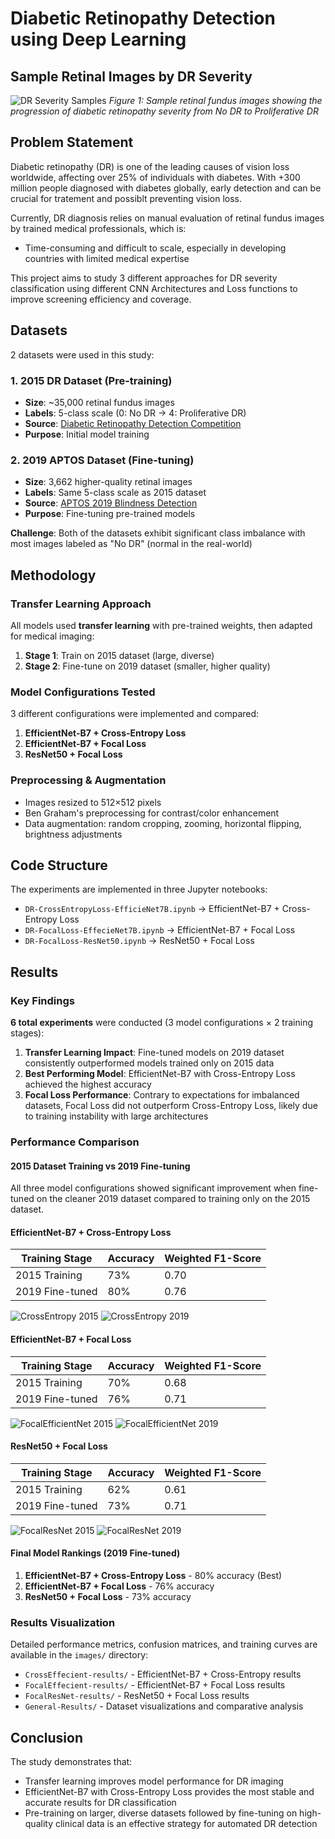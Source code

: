 # Diabetic Retinopathy Detection using Deep Learning

## Sample Retinal Images by DR Severity
![DR Severity Samples](images/General-Results/Data-sample2015.png)
*Figure 1: Sample retinal fundus images showing the progression of diabetic retinopathy severity from No DR to Proliferative DR*

## Problem Statement

Diabetic retinopathy (DR) is one of the leading causes of vision loss worldwide, affecting over 25% of individuals with diabetes. With +300 million people diagnosed with diabetes globally, early detection and can be crucial for tratement and possiblt preventing vision loss.

Currently, DR diagnosis relies on manual evaluation of retinal fundus images by trained medical professionals, which is:
- Time-consuming and difficult to scale, especially in developing countries with limited medical expertise

This project aims to study 3 different approaches for DR severity classification using different CNN Architectures and Loss functions to improve screening efficiency and coverage.

## Datasets

2 datasets were used in this study:

### 1. 2015 DR Dataset (Pre-training)
- **Size**: ~35,000 retinal fundus images
- **Labels**: 5-class scale (0: No DR → 4: Proliferative DR)
- **Source**: [Diabetic Retinopathy Detection Competition](https://www.kaggle.com/datasets/tanlikesmath/diabetic-retinopathy-resized)
- **Purpose**: Initial model training

### 2. 2019 APTOS Dataset (Fine-tuning)
- **Size**: 3,662 higher-quality retinal images  
- **Labels**: Same 5-class scale as 2015 dataset
- **Source**: [APTOS 2019 Blindness Detection](https://www.kaggle.com/c/aptos2019-blindness-detection/data)
- **Purpose**: Fine-tuning pre-trained models

**Challenge**: Both of the datasets exhibit significant class imbalance with most images labeled as "No DR" (normal in the real-world)

## Methodology

### Transfer Learning Approach
All models used **transfer learning** with pre-trained weights, then adapted for medical imaging:

1. **Stage 1**: Train on 2015 dataset (large, diverse)
2. **Stage 2**: Fine-tune on 2019 dataset (smaller, higher quality)

### Model Configurations Tested
3 different configurations were implemented and compared:

1. **EfficientNet-B7 + Cross-Entropy Loss**
2. **EfficientNet-B7 + Focal Loss** 
3. **ResNet50 + Focal Loss**

### Preprocessing & Augmentation
- Images resized to 512×512 pixels
- Ben Graham's preprocessing for contrast/color enhancement
- Data augmentation: random cropping, zooming, horizontal flipping, brightness adjustments

## Code Structure

The experiments are implemented in three Jupyter notebooks:

- `DR-CrossEntropyLoss-EfficieNet7B.ipynb` → EfficientNet-B7 + Cross-Entropy Loss
- `DR-FocalLoss-EffecieNet7B.ipynb` → EfficientNet-B7 + Focal Loss  
- `DR-FocalLoss-ResNet50.ipynb` → ResNet50 + Focal Loss

## Results

### Key Findings

**6 total experiments** were conducted (3 model configurations × 2 training stages):

1. **Transfer Learning Impact**: Fine-tuned models on 2019 dataset consistently outperformed models trained only on 2015 data
2. **Best Performing Model**: EfficientNet-B7 with Cross-Entropy Loss achieved the highest accuracy
3. **Focal Loss Performance**: Contrary to expectations for imbalanced datasets, Focal Loss did not outperform Cross-Entropy Loss, likely due to training instability with large architectures

### Performance Comparison

#### 2015 Dataset Training vs 2019 Fine-tuning
All three model configurations showed significant improvement when fine-tuned on the cleaner 2019 dataset compared to training only on the 2015 dataset.

#### EfficientNet-B7 + Cross-Entropy Loss
| Training Stage | Accuracy | Weighted F1-Score |
|----------------|----------|-------------------|
| 2015 Training  | 73%      | 0.70              |
| 2019 Fine-tuned| 80%      | 0.76              |

![CrossEntropy 2015](images/CrossEffecient-results/cross-effecient-15results.png) ![CrossEntropy 2019](images/CrossEffecient-results/cross-effecient-19results.png)

#### EfficientNet-B7 + Focal Loss  
| Training Stage | Accuracy | Weighted F1-Score |
|----------------|----------|-------------------|
| 2015 Training  | 70%      | 0.68              |
| 2019 Fine-tuned| 76%      | 0.71              |

![FocalEfficientNet 2015](images/FocalEffecient-results/focalEffecient-15results.png) ![FocalEfficientNet 2019](images/FocalEffecient-results/focalEffecient-19results.png)

#### ResNet50 + Focal Loss
| Training Stage | Accuracy | Weighted F1-Score |
|----------------|----------|-------------------|
| 2015 Training  | 62%      | 0.61              |
| 2019 Fine-tuned| 73%      | 0.71              |

![FocalResNet 2015](images/FocalResNet-results/focal-resnet-15results.png) ![FocalResNet 2019](images/FocalResNet-results/focal-resnet-19results.png)

#### Final Model Rankings (2019 Fine-tuned)
1. **EfficientNet-B7 + Cross-Entropy Loss** - 80% accuracy (Best)
2. **EfficientNet-B7 + Focal Loss** - 76% accuracy  
3. **ResNet50 + Focal Loss** - 73% accuracy

### Results Visualization
Detailed performance metrics, confusion matrices, and training curves are available in the `images/` directory:
- `CrossEffecient-results/` - EfficientNet-B7 + Cross-Entropy results
- `FocalEffecient-results/` - EfficientNet-B7 + Focal Loss results  
- `FocalResNet-results/` - ResNet50 + Focal Loss results
- `General-Results/` - Dataset visualizations and comparative analysis

## Conclusion

The study demonstrates that:
- Transfer learning improves model performance for DR imaging
- EfficientNet-B7 with Cross-Entropy Loss provides the most stable and accurate results for DR classification
- Pre-training on larger, diverse datasets followed by fine-tuning on high-quality clinical data is an effective strategy for automated DR detection 

